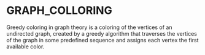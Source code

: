 # GRAPH_COLLORING
Greedy coloring in graph theory is a coloring of the vertices of an undirected graph, created by a greedy algorithm that traverses the vertices of the graph in some predefined sequence and assigns each vertex the first available color.
